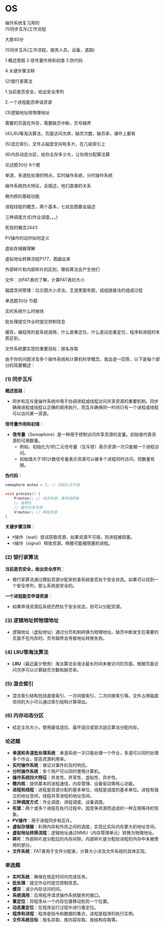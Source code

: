 # OS
操作系统复习用的
󠀛  
(1)同步互斥(工作流程

大题40分

(1)同步互斥(工作流程，服务人员，设备，道路)

1.概述思路 2.信号量作用和初值 3.伪代码

4.关键步骤注释

(2)银行家算法

1.当前是否安全，给出安全序列

2.一个进程能否申请资源

(3)逻辑地址转物理地址

需要的页面在外存，需要缺页中断，页号越界

(4)LRU等淘汰算法，页面访问次序，缺页次数，缺页率，课件上都有

(5)混合索引，文件占磁盘空间有多大，在几级索引上

(6)内存动态分区，给你主存多少大，让你用分配算法算

论述题30分   6个题

单道，多道批处理的特点，实时操作系统，分时操作系统

操作系统四大特征，会描述，他们直接的关系

微内核的基础功能

进程线程的概念，两个基本，七状态图要会描述

三种调度方式(作业调度。。。)

死锁的概念2443

PV操作的动作如何定义

虚拟存储器理解

虚拟地址转换流程P177，图画出来

外部碎片和内部碎片的区别，哪些算法会产生他们

文件：对FAT表的了解，计算FAT表的大小

磁盘空闲管理：位示图大小求法，王道里面有题，成组链接法的组成过程

单选题30分 15题

实时系统什么时候快

批处理提交作业时提交控制信息

缓存，编程用的是系统调用，什么是重定位，什么是动态重定位，程序和进程的本质区别，

文件系统要实现的重要目标：按名存取

由于你的问题涉及多个操作系统和计算机科学概念，我会逐一回答，以下是每个部分的简要概述：

### (1) 同步互斥

**概述思路**：
- 同步和互斥是操作系统中用于协调进程或线程访问共享资源的重要机制。同步确保进程或线程以正确的顺序执行，而互斥确保同一时间只有一个进程或线程可以访问某一资源。

**信号量作用和初值**：
- **信号量**（Semaphore）是一种用于控制访问共享资源的变量。初始值代表资源的可用数量。
  - 例如，初始化为1的二元信号量（互斥锁）表示资源一次只能被一个进程访问。
  - 初始值大于1的计数信号量表示资源可以被多个进程同时访问，但数量有限。

**伪代码**：
```c
semaphore mutex = 1; // 初始化互斥锁

void process() {
    P(mutex); // 请求资源，等待或获取
    // 临界区
    // 操作共享资源
    V(mutex); // 释放资源
}
```

**关键步骤注释**：
- `P`操作（wait）尝试获取资源，如果资源不可用，则进程被阻塞。
- `V`操作（signal）释放资源，唤醒可能被阻塞的进程。

### (2) 银行家算法

**当前是否安全，给出安全序列**：
- 银行家算法通过模拟资源分配来检查系统是否处于安全状态。如果可以找到一个安全序列，那么系统是安全的。

**一个进程能否申请资源**：
- 如果申请资源后系统仍然处于安全状态，则可以分配资源。

### (3) 逻辑地址转物理地址

- 逻辑地址（虚拟地址）通过分页机制转换为物理地址。缺页中断发生在需要的页面不在内存时。页号越界会导致地址转换失败。

### (4) LRU等淘汰算法

- **LRU**（最近最少使用）淘汰算法会淘汰最长时间未被访问的页面。根据页面访问次序可以计算缺页次数和缺页率。

### (5) 混合索引

- 混合索引结构包括直接索引、一次间接索引、二次间接索引等。文件占用磁盘空间的大小可以通过索引结构计算得出。

### (6) 内存动态分区

- 给定主存大小，使用最佳适应、最坏适应或首次适应算法分配内存。

### 论述题

- **单道和多道批处理系统**：单道系统一次只能处理一个作业，多道可以同时处理多个作业，提高资源利用率。
- **实时操作系统**：保证对事件的及时响应。
- **分时操作系统**：多个用户可以同时使用计算机。
- **操作系统四大特征**：并发性、共享性、虚拟性、异步性。
- **微内核**：提供基本的进程通信、内存管理、设备驱动等核心功能。
- **进程和线程**：进程是资源分配的基本单位，线程是调度的基本单位。进程有独立的地址空间，线程共享进程的地址空间。
- **三种调度方式**：作业调度、进程调度、设备调度。
- **死锁**：两个或多个进程在执行过程中，因竞争资源而造成的一种互相等待的现象。
- **PV操作**：用于进程同步和互斥。
- **虚拟存储器**：利用内存和外存之间的调度，实现比实际内存更大的地址空间。
- **虚拟地址转换流程**：逻辑地址通过MMU（内存管理单元）转换为物理地址。
- **碎片**：外部碎片是分配后的内存间隙，内部碎片是分配给进程的内存中未被使用的部分。
- **文件系统**：FAT表用于文件分配表，计算大小涉及文件系统的具体实现。

### 单选题

- **实时系统**：确保在规定时间内完成任务。
- **批处理**：提交作业时提交控制信息。
- **缓存**：减少内存访问时间。
- **系统调用**：应用程序请求操作系统服务的接口。
- **重定位**：将程序从一个内存位置移动到另一个位置。
- **动态重定位**：在程序运行过程中进行重定位。
- **程序和进程**：程序是指令和数据的集合，进程是程序的执行实例。
- **文件系统目标**：按名存取、按内容存取、按结构存取等。
